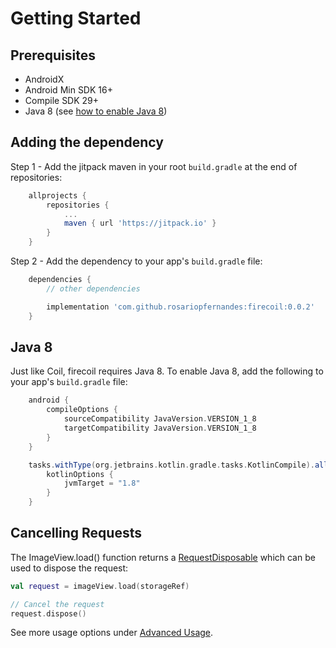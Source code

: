 # Getting Started

## Prerequisites

- AndroidX
- Android Min SDK 16+
- Compile SDK 29+
- Java 8 (see [how to enable Java 8](#java-8))

## Adding the dependency

Step 1 - Add the jitpack maven in your root `build.gradle` at the end of repositories:
```gradle
    allprojects {
        repositories {
            ...
            maven { url 'https://jitpack.io' }
        }
    }
```

Step 2 - Add the dependency to your app's `build.gradle` file:
```gradle
    dependencies {
        // other dependencies

        implementation 'com.github.rosariopfernandes:firecoil:0.0.2'
    }
```

## Java 8

Just like Coil, firecoil requires Java 8. To enable Java 8, add the following to your
 app's `build.gradle` file:
```gradle
    android {
        compileOptions {
            sourceCompatibility JavaVersion.VERSION_1_8
            targetCompatibility JavaVersion.VERSION_1_8
        }
    }

    tasks.withType(org.jetbrains.kotlin.gradle.tasks.KotlinCompile).all {
        kotlinOptions {
            jvmTarget = "1.8"
        }
    }
```

## Cancelling Requests

The ImageView.load() function returns a [RequestDisposable](https://coil-kt.github.io/coil/api/coil-base/coil.request/-request-disposable)
 which can be used to dispose the request:

```kotlin
val request = imageView.load(storageRef)

// Cancel the request
request.dispose()
```

See more usage options under [Advanced Usage](https://firebaseopensource.com/projects/rosariopfernandes/firecoil/docs/advanced_usage.md/).
